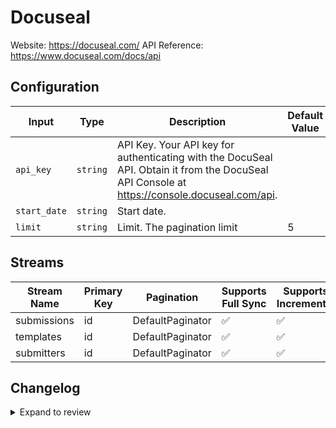 # Docuseal
Website: https://docuseal.com/
API Reference: https://www.docuseal.com/docs/api

## Configuration

| Input | Type | Description | Default Value |
|-------|------|-------------|---------------|
| `api_key` | `string` | API Key. Your API key for authenticating with the DocuSeal API. Obtain it from the DocuSeal API Console at https://console.docuseal.com/api. |  |
| `start_date` | `string` | Start date.  |  |
| `limit` | `string` | Limit. The pagination limit | 5 |

## Streams
| Stream Name | Primary Key | Pagination | Supports Full Sync | Supports Incremental |
|-------------|-------------|------------|---------------------|----------------------|
| submissions | id | DefaultPaginator | ✅ |  ✅  |
| templates | id | DefaultPaginator | ✅ |  ✅  |
| submitters | id | DefaultPaginator | ✅ |  ✅  |

## Changelog

<details>
  <summary>Expand to review</summary>

| Version          | Date              | Pull Request | Subject        |
|------------------|-------------------|--------------|----------------|
| 0.0.14 | 2025-07-19 | [63582](https://github.com/airbytehq/airbyte/pull/63582) | Update dependencies |
| 0.0.13 | 2025-07-12 | [63028](https://github.com/airbytehq/airbyte/pull/63028) | Update dependencies |
| 0.0.12 | 2025-07-05 | [62803](https://github.com/airbytehq/airbyte/pull/62803) | Update dependencies |
| 0.0.11 | 2025-06-28 | [62426](https://github.com/airbytehq/airbyte/pull/62426) | Update dependencies |
| 0.0.10 | 2025-06-21 | [61957](https://github.com/airbytehq/airbyte/pull/61957) | Update dependencies |
| 0.0.9 | 2025-06-14 | [61280](https://github.com/airbytehq/airbyte/pull/61280) | Update dependencies |
| 0.0.8 | 2025-05-24 | [60369](https://github.com/airbytehq/airbyte/pull/60369) | Update dependencies |
| 0.0.7 | 2025-05-10 | [60031](https://github.com/airbytehq/airbyte/pull/60031) | Update dependencies |
| 0.0.6 | 2025-05-03 | [59426](https://github.com/airbytehq/airbyte/pull/59426) | Update dependencies |
| 0.0.5 | 2025-04-26 | [58904](https://github.com/airbytehq/airbyte/pull/58904) | Update dependencies |
| 0.0.4 | 2025-04-19 | [58316](https://github.com/airbytehq/airbyte/pull/58316) | Update dependencies |
| 0.0.3 | 2025-04-12 | [57831](https://github.com/airbytehq/airbyte/pull/57831) | Update dependencies |
| 0.0.2 | 2025-04-05 | [57272](https://github.com/airbytehq/airbyte/pull/57272) | Update dependencies |
| 0.0.1 | 2025-04-01 | | Initial release by [@btkcodedev](https://github.com/btkcodedev) via Connector Builder |

</details>
